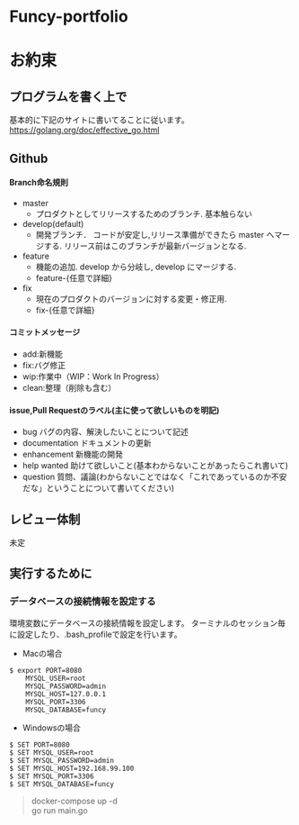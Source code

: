 # Funcy-portfolio
# お約束

## プログラムを書く上で
基本的に下記のサイトに書いてることに従います。  
https://golang.org/doc/effective_go.html

## Github
#### Branch命名規則
- master
    - プロダクトとしてリリースするためのブランチ. 基本触らない
- develop(default)
    - 開発ブランチ． コードが安定し,リリース準備ができたら master へマージする. リリース前はこのブランチが最新バージョンとなる.
- feature
    - 機能の追加. develop から分岐し, develop にマージする.
    - feature-{任意で詳細}
- fix
    - 現在のプロダクトのバージョンに対する変更・修正用.
    - fix-{任意で詳細}
#### コミットメッセージ
- add:新機能
- fix:バグ修正
- wip:作業中（WIP：Work In Progress）
- clean:整理（削除も含む）

#### issue,Pull Requestのラベル(主に使って欲しいものを明記)
- bug バグの内容、解決したいことについて記述
- documentation ドキュメントの更新
- enhancement 新機能の開発
- help wanted 助けて欲しいこと(基本わからないことがあったらこれ書いて)
- question 質問、議論(わからないことではなく「これであっているのか不安だな」ということについて書いてください)
## レビュー体制
未定

## 実行するために
### データベースの接続情報を設定する
環境変数にデータベースの接続情報を設定します。
ターミナルのセッション毎に設定したり、.bash_profileで設定を行います。

- Macの場合
```cassandraql
$ export PORT=8080 
    MYSQL_USER=root
    MYSQL_PASSWORD=admin 
    MYSQL_HOST=127.0.0.1 
    MYSQL_PORT=3306 
    MYSQL_DATABASE=funcy
```
- Windowsの場合
```cassandraql
$ SET PORT=8080
$ SET MYSQL_USER=root
$ SET MYSQL_PASSWORD=admin
$ SET MYSQL_HOST=192.168.99.100
$ SET MYSQL_PORT=3306
$ SET MYSQL_DATABASE=funcy
```
>docker-compose up -d   
go run  main.go